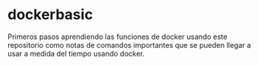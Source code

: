 # dockerbasic

Primeros pasos aprendiendo las funciones de docker usando este repositorio como notas de comandos importantes
que se pueden llegar a usar a medida del tiempo usando docker.
